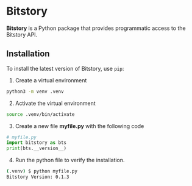# Bitstory

**Bitstory** is a Python package that provides programmatic access to the Bitstory API.

## Installation

To install the latest version of Bitstory, use `pip`:

1. Create a virtual environment 
```bash
python3 -m venv .venv
```

2. Activate the virtual environment
```bash
source .venv/bin/activate
```

3. Create a new file __myfile.py__ with the following code
```Python
# myfile.py
import bitstory as bts
print(bts.__version__)
```

4. Run the python file to verify the installation.
```bash
(.venv) $ python myfile.py 
Bitstory Version: 0.1.3
```
